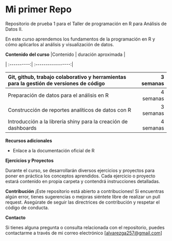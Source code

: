 # Mi primer Repo

Repositorio de prueba 1 para el Taller de programación en R para Análisis de Datos II.

En este curso aprendemos los fundamentos de la programación en R y cómo aplicarlos al análisis y visualización de datos.

**Contenido del curso** 
|Contenido | duración aproximada |

| :----------:| :-----------------:|

| Git, github, trabajo colaborativo y herramientas para la gestión de versiones de código |           3 semanas |
|:------------------------------------|----------------------------------:|
| Preparación de datos para el análisis en R                                              |           4 semanas |
| Construcción de reportes analíticos de datos con R                                      |           3 semanas |
| Introducción a la librería shiny para la creación de dashboards                         |           4 semanas |
                                                                     

**Recursos adicionales**

- Enlace a la documentación oficial de R

**Ejercicios y Proyectos**

Durante el curso, se desarrollarán diversos ejercicios y proyectos para poner en práctica los conceptos aprendidos. Cada ejercicio o proyecto estará contenido en propia carpeta y contendrá instrucciones detalladas.

**Contribución**
¡Este repositorio está abierto a contribuciones! Si encuentras algún error, tienes sugerencias o mejoras siéntete libre de realizar un pull request. Asegúrate de seguir las directrices de contribución y respetar el código de conducta.

**Contacto**

Si tienes alguna pregunta o consulta relacionada con el repositorio, puedes contactarme a través de mi correo electrónico [alvarezga257@gmail.com]